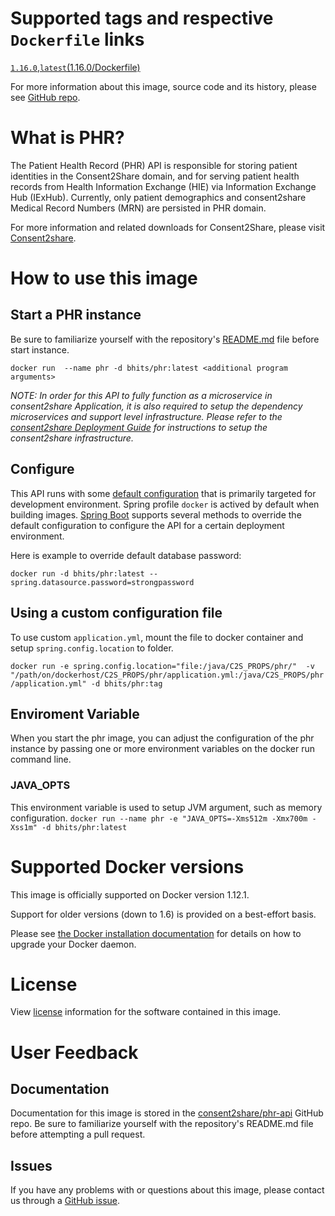 # Supported tags and respective `Dockerfile` links

[`1.16.0`](https://github.com/FEISystems/phr-api/blob/master/phr/src/main/docker/Dockerfile),[`latest`](https://github.com/FEISystems/phr-api/blob/master/phr/src/main/docker/Dockerfile)[(1.16.0/Dockerfile)](https://github.com/FEISystems/phr-api/blob/master/phr/src/main/docker/Dockerfile)

For more information about this image, source code and its history, please see [GitHub repo](https://github.com/FEISystems/phr-api).

# What is PHR?

The Patient Health Record (PHR) API is responsible for storing patient identities in the Consent2Share domain, and for serving patient health records from Health Information Exchange (HIE) via Information Exchange Hub (IExHub). Currently, only patient demographics and consent2share Medical Record Numbers (MRN) are persisted in PHR domain.

For more information and related downloads for Consent2Share, please visit [Consent2share](https://feisystems.github.io/consent2share/).

# How to use this image


## Start a PHR instance

Be sure to familiarize yourself with the repository's [README.md](https://github.com/FEISystems/phr-api) file before start instance.

`docker run  --name phr -d bhits/phr:latest <additional program arguments>`

*NOTE: In order for this API to fully function as a microservice in consent2share Application, it is also required to setup the dependency microservices and support level infrastructure. Please refer to the [consent2share Deployment Guide]() for instructions to setup the consent2share infrastructure.*


## Configure

This API runs with some [default configuration](https://github.com/FEISystems/phr-api/blob/master/phr/src/main/resources/application.yml) that is primarily targeted for development environment.  Spring profile `docker` is actived by default when building images. [Spring Boot](https://projects.spring.io/spring-boot/) supports several methods to override the default configuration to configure the API for a certain deployment environment. 

Here is example to override default database password:

`docker run -d bhits/phr:latest --spring.datasource.password=strongpassword`


## Using a custom configuration file

To use custom `application.yml`, mount the file to docker container and setup `spring.config.location` to folder.

`docker run -e spring.config.location="file:/java/C2S_PROPS/phr/"  -v "/path/on/dockerhost/C2S_PROPS/phr/application.yml:/java/C2S_PROPS/phr/application.yml" -d bhits/phr:tag`

## Enviroment Variable

When you start the phr image, you can adjust the configuration of the phr instance by passing one or more environment variables on the docker run command line. 

### JAVA_OPTS 
This environment variable is used to setup JVM argument, such as memory configuration.
`docker run --name phr -e "JAVA_OPTS=-Xms512m -Xmx700m -Xss1m" -d bhits/phr:latest`

# Supported Docker versions
This image is officially supported on Docker version 1.12.1.

Support for older versions (down to 1.6) is provided on a best-effort basis.

Please see [the Docker installation documentation](https://docs.docker.com/engine/installation/) for details on how to upgrade your Docker daemon.

# License
View [license]() information for the software contained in this image.

# User Feedback

## Documentation 
Documentation for this image is stored in the [consent2share/phr-api](https://github.com/FEISystems/phr-api) GitHub repo. Be sure to familiarize yourself with the repository's README.md file before attempting a pull request.

## Issues

If you have any problems with or questions about this image, please contact us through a [GitHub issue](https://github.com/FEISystems/phr-api/issues).

